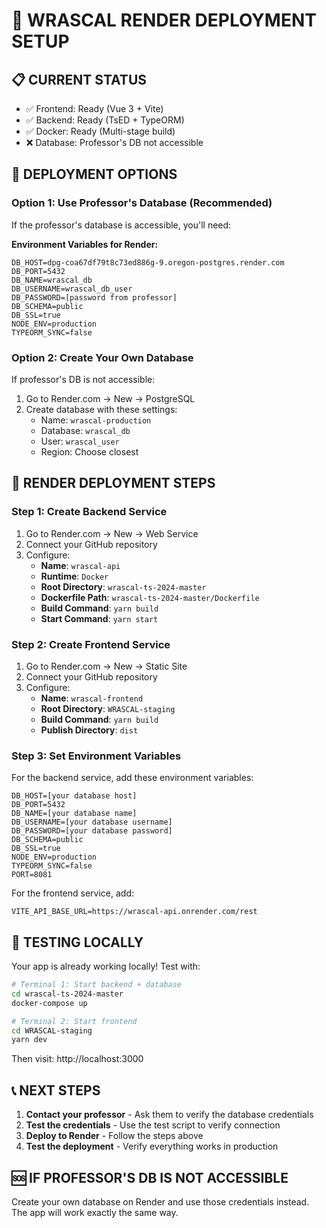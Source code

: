 # 🚀 WRASCAL RENDER DEPLOYMENT SETUP

## 📋 CURRENT STATUS
- ✅ Frontend: Ready (Vue 3 + Vite)
- ✅ Backend: Ready (TsED + TypeORM)
- ✅ Docker: Ready (Multi-stage build)
- ❌ Database: Professor's DB not accessible

## 🎯 DEPLOYMENT OPTIONS

### Option 1: Use Professor's Database (Recommended)
If the professor's database is accessible, you'll need:

**Environment Variables for Render:**
```
DB_HOST=dpg-coa67df79t8c73ed886g-9.oregon-postgres.render.com
DB_PORT=5432
DB_NAME=wrascal_db
DB_USERNAME=wrascal_db_user
DB_PASSWORD=[password from professor]
DB_SCHEMA=public
DB_SSL=true
NODE_ENV=production
TYPEORM_SYNC=false
```

### Option 2: Create Your Own Database
If professor's DB is not accessible:

1. Go to Render.com → New → PostgreSQL
2. Create database with these settings:
   - Name: `wrascal-production`
   - Database: `wrascal_db`
   - User: `wrascal_user`
   - Region: Choose closest

## 🐳 RENDER DEPLOYMENT STEPS

### Step 1: Create Backend Service
1. Go to Render.com → New → Web Service
2. Connect your GitHub repository
3. Configure:
   - **Name**: `wrascal-api`
   - **Runtime**: `Docker`
   - **Root Directory**: `wrascal-ts-2024-master`
   - **Dockerfile Path**: `wrascal-ts-2024-master/Dockerfile`
   - **Build Command**: `yarn build`
   - **Start Command**: `yarn start`

### Step 2: Create Frontend Service
1. Go to Render.com → New → Static Site
2. Connect your GitHub repository
3. Configure:
   - **Name**: `wrascal-frontend`
   - **Root Directory**: `WRASCAL-staging`
   - **Build Command**: `yarn build`
   - **Publish Directory**: `dist`

### Step 3: Set Environment Variables
For the backend service, add these environment variables:

```
DB_HOST=[your database host]
DB_PORT=5432
DB_NAME=[your database name]
DB_USERNAME=[your database username]
DB_PASSWORD=[your database password]
DB_SCHEMA=public
DB_SSL=true
NODE_ENV=production
TYPEORM_SYNC=false
PORT=8081
```

For the frontend service, add:
```
VITE_API_BASE_URL=https://wrascal-api.onrender.com/rest
```

## 🔧 TESTING LOCALLY

Your app is already working locally! Test with:

```bash
# Terminal 1: Start backend + database
cd wrascal-ts-2024-master
docker-compose up

# Terminal 2: Start frontend
cd WRASCAL-staging
yarn dev
```

Then visit: http://localhost:3000

## 📞 NEXT STEPS

1. **Contact your professor** - Ask them to verify the database credentials
2. **Test the credentials** - Use the test script to verify connection
3. **Deploy to Render** - Follow the steps above
4. **Test the deployment** - Verify everything works in production

## 🆘 IF PROFESSOR'S DB IS NOT ACCESSIBLE

Create your own database on Render and use those credentials instead. The app will work exactly the same way.


